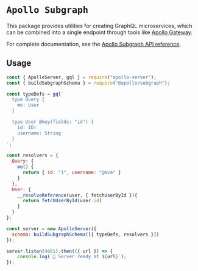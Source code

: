 # `Apollo Subgraph`

This package provides utilities for creating GraphQL microservices, which can be combined into a single endpoint through tools like [Apollo Gateway](https://github.com/apollographql/federation/tree/main/gateway-js).

For complete documentation, see the [Apollo Subgraph API reference](https://www.apollographql.com/docs/federation/subgraphs/).

## Usage

```js
const { ApolloServer, gql } = require("apollo-server");
const { buildSubgraphSchema } = require("@apollo/subgraph");

const typeDefs = gql`
  type Query {
    me: User
  }

  type User @key(fields: "id") {
    id: ID!
    username: String
  }
`;

const resolvers = {
  Query: {
    me() {
      return { id: "1", username: "@ava" }
    }
  },
  User: {
    __resolveReference(user, { fetchUserById }){
      return fetchUserById(user.id)
    }
  }
};

const server = new ApolloServer({
  schema: buildSubgraphSchema([{ typeDefs, resolvers }])
});

server.listen(4001).then(({ url }) => {
    console.log(`🚀 Server ready at ${url}`);
});
```
